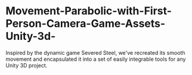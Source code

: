 # Movement-Parabolic-with-First-Person-Camera-Game-Assets-Unity-3d-
Inspired by the dynamic game Severed Steel, we've recreated its smooth movement and encapsulated it into a set of easily integrable tools for any Unity 3D project.
